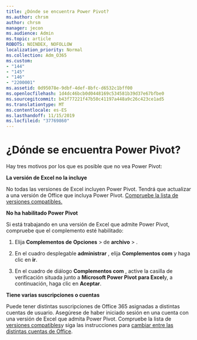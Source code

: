```yaml
---
title: ¿Dónde se encuentra Power Pivot?
ms.author: chrsm
author: chrsm
manager: jecon
ms.audience: Admin
ms.topic: article
ROBOTS: NOINDEX, NOFOLLOW
localization_priority: Normal
ms.collection: Adm_O365
ms.custom:
- "144"
- "145"
- "146"
- "2200001"
ms.assetid: 0d95078e-9dbf-4def-8bfc-d6532c1bff00
ms.openlocfilehash: 1d4dc46bcb0d0448169c534581b39d37e67bfbe0
ms.sourcegitcommit: b43f77221f47b50c41197a448a9c26c423ce1ad5
ms.translationtype: MT
ms.contentlocale: es-ES
ms.lasthandoff: 11/15/2019
ms.locfileid: "37769860"
---
```

# <a name="where-is-power-pivot"></a>¿Dónde se encuentra Power Pivot?

Hay tres motivos por los que es posible que no vea Power Pivot:
  
**La versión de Excel no la incluye**
  
No todas las versiones de Excel incluyen Power Pivot. Tendrá que actualizar a una versión de Office que incluya Power Pivot. [Compruebe la lista de versiones compatibles.](https://support.office.com/article/aa64e217-4b6e-410b-8337-20b87e1c2a4b.aspx)
  
**No ha habilitado Power Pivot**
  
Si está trabajando en una versión de Excel que admite Power Pivot, compruebe que el complemento esté habilitado:
  
1. Elija **Complementos de** **Opciones** \> de **archivo** \> .

2. En el cuadro desplegable **administrar** , elija **Complementos com** y haga clic en **ir**.

3. En el cuadro de diálogo **Complementos com** , active la casilla de verificación situada junto a **Microsoft Power Pivot para Excel**y, a continuación, haga clic en **Aceptar**.

**Tiene varias suscripciones o cuentas**
  
Puede tener distintas suscripciones de Office 365 asignadas a distintas cuentas de usuario. Asegúrese de haber iniciado sesión en una cuenta con una versión de Excel que admita Power Pivot. Compruebe la lista de [versiones compatibles](https://support.office.com/article/aa64e217-4b6e-410b-8337-20b87e1c2a4b.aspx)y siga las instrucciones para [cambiar entre las distintas cuentas de Office](https://support.office.com/article/b9582171-fd1f-4284-9846-bdd72bb28426.aspx#BKMK_WebSwitchAccounts).

